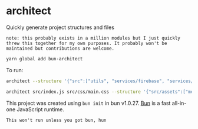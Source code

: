 # architect
Quickly generate project structures and files

`note: this probably exists in a million modules but I just quickly threw this together for my own purposes. It probably won't be maintained but contributions are welcome.`

```bash
yarn global add bun-architect
```

To run:

```bash
architect --structure '{"src":["utils", "services/firebase", "services/mariadb", "services/workers", "routes"]}'
```

```bash
architect src/index.js src/css/main.css --structure '{"src/assets":["media/img", "media/video", "fonts"]}'
```

This project was created using `bun init` in bun v1.0.27. [Bun](https://bun.sh) is a fast all-in-one JavaScript runtime.

`This won't run unless you got bun, hun`